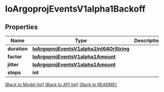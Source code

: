 # IoArgoprojEventsV1alpha1Backoff

## Properties
Name | Type | Description | Notes
------------ | ------------- | ------------- | -------------
**duration** | [**IoArgoprojEventsV1alpha1Int64OrString**](IoArgoprojEventsV1alpha1Int64OrString.md) |  | [optional] 
**factor** | [**IoArgoprojEventsV1alpha1Amount**](IoArgoprojEventsV1alpha1Amount.md) |  | [optional] 
**jitter** | [**IoArgoprojEventsV1alpha1Amount**](IoArgoprojEventsV1alpha1Amount.md) |  | [optional] 
**steps** | **int** |  | [optional] 

[[Back to Model list]](../README.md#documentation-for-models) [[Back to API list]](../README.md#documentation-for-api-endpoints) [[Back to README]](../README.md)


